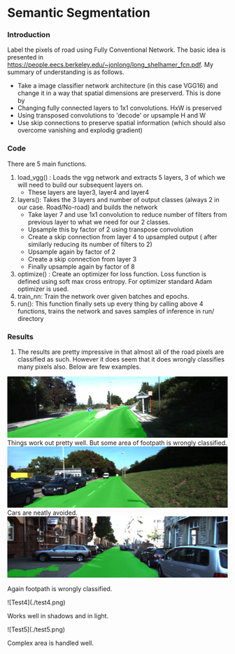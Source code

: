 # Semantic Segmentation
### Introduction
Label the pixels of road using Fully Conventional Network. 
The basic idea is presented in https://people.eecs.berkeley.edu/~jonlong/long_shelhamer_fcn.pdf. My summary of understanding is as follows. 
  - Take a image classifier network architecture (in this case VGG16) and change it in a way that spatial dimensions are preserverd. This is done by 
  - Changing fully connected layers to 1x1 convolutions. HxW is preserved
  - Using transposed convolutions to 'decode' or upsample H and W
  - Use skip connections to preserve spatial information (which should also overcome vanishing and explodig gradient)

### Code
There are 5 main functions. 
1. load_vgg() : Loads the vgg network and extracts 5 layers, 3 of which we will need to build our subsequent layers on.
   * These layers are layer3, layer4 and layer4
2. layers(): Takes the 3 layers and number of output classes (always 2 in our case. Road/No-road) and builds the network
   * Take layer 7 and use 1x1 convolution to reduce number of filters from previous layer to what we need for our 2 classes.
   * Upsample this by factor of 2 using transpose convolution
   * Create a skip connection from layer 4 to upsampled output ( after similarly reducing its number of filters to 2)
   * Upsample again by factor of 2
   * Create a skip connection from layer 3
   * Finally upsample again by factor of 8
3. optimize() : Create an optimizer for loss function. Loss function is defined using soft max cross entropy. For optimizer   standard Adam optimizer is used.
4. train_nn: Train the network over given batches and epochs.
5. run(): This function finally sets up every thing by calling above 4 functions, trains the network and saves samples of inference in run/ directory


### Results
1. The results are pretty impressive in that almost all of the road pixels are classified as such. However it does seem that it does wrongly classifies many pixels also. Below are few examples.

![Test1](./test1.png)
<br/>Things work out pretty well. But some area of footpath is wrongly classified. <br/>
![Test2](./test2.png)
<br/> Cars are neatly avoided. <br/>
![Test3](./test3.png)
<p> Again footpath is wrongly classified.<p> 
![Test4](./test4.png)
<p> Works well in shadows and in light.<p> 
![Test5](./test5.png)
<p> Complex area is handled well.<p> 
